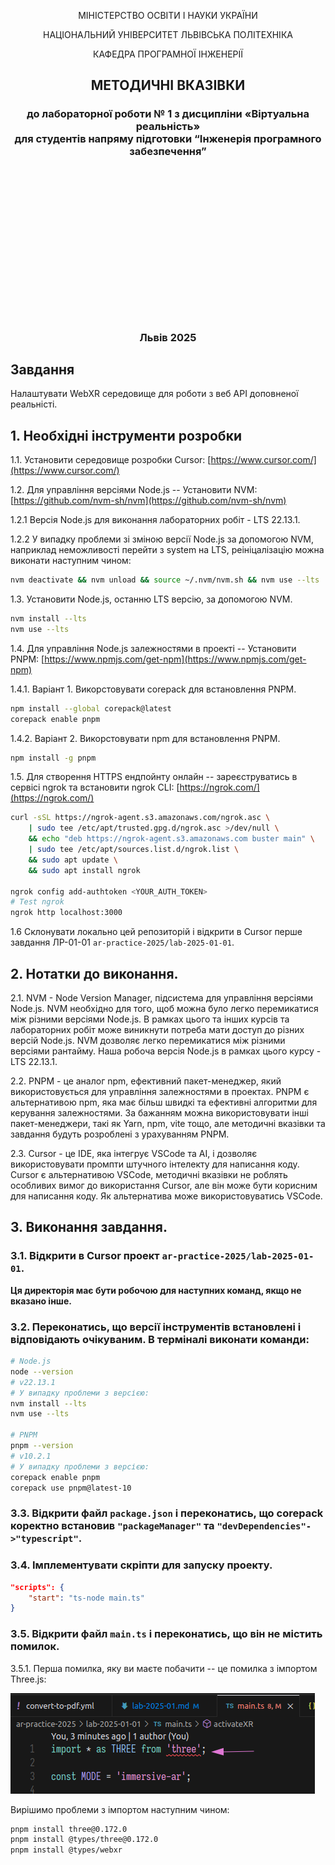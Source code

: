 <div style="text-align: center;">

МІНІСТЕРСТВО ОСВІТИ І НАУКИ УКРАЇНИ

НАЦІОНАЛЬНИЙ УНІВЕРСИТЕТ ЛЬВІВСЬКА ПОЛІТЕХНІКА

КАФЕДРА ПРОГРАМНОЇ ІНЖЕНЕРІЇ

</div>

## <p style="text-align: center;">МЕТОДИЧНІ ВКАЗІВКИ</p>
### <p style="text-align: center;">до лабораторної роботи № 1 з дисципліни «Віртуальна реальність»<br/>для студентів напряму підготовки “Інженерія програмного забезпечення”</p>
<br/>
<br/>
<br/>
<br/>
<br/>
<br/>
<br/>
<br/>
<br/>
<br/>
<br/>
<br/>
<br/>
<br/>

### <p style="text-align: center;">Львів 2025</p>

<div style="page-break-after: always;"></div>

## Завдання

Налаштувати WebXR середовище для роботи з веб API доповненої реальністі.

## 1. Необхідні інструменти розробки

1.1. Установити середовище розробки Cursor: [https://www.cursor.com/](https://www.cursor.com/)

1.2. Для управління версіями Node.js -- Установити NVM: [https://github.com/nvm-sh/nvm](https://github.com/nvm-sh/nvm)

1.2.1 Версія Node.js для виконання лабораторних робіт - LTS 22.13.1.

1.2.2 У випадку проблеми зі зміною версії Node.js за допомогою NVM, наприклад неможливості перейти з system на LTS, реініцалізацію можна виконати наступним чином:

```bash
nvm deactivate && nvm unload && source ~/.nvm/nvm.sh && nvm use --lts
```

1.3. Установити Node.js, останню LTS версію, за допомогою NVM.

```bash
nvm install --lts
nvm use --lts
```

1.4. Для управління Node.js залежностями в проекті -- Установити PNPM: [https://www.npmjs.com/get-npm](https://www.npmjs.com/get-npm)

1.4.1. Варіант 1. Викорстовувати corepack для встановлення PNPM.
```bash
npm install --global corepack@latest
corepack enable pnpm
```

1.4.2. Варіант 2. Викорстовувати npm для встановлення PNPM.
```bash
npm install -g pnpm
```

1.5. Для створення HTTPS ендпойнту онлайн -- зареєструватись в сервісі ngrok та встановити ngrok CLI: [https://ngrok.com/](https://ngrok.com/)

```bash
curl -sSL https://ngrok-agent.s3.amazonaws.com/ngrok.asc \
	| sudo tee /etc/apt/trusted.gpg.d/ngrok.asc >/dev/null \
	&& echo "deb https://ngrok-agent.s3.amazonaws.com buster main" \
	| sudo tee /etc/apt/sources.list.d/ngrok.list \
	&& sudo apt update \
	&& sudo apt install ngrok

ngrok config add-authtoken <YOUR_AUTH_TOKEN>
# Test ngrok
ngrok http localhost:3000
```

1.6 Склонувати локально цей репозиторій і відкрити в Cursor перше завдання ЛР-01-01 `ar-practice-2025/lab-2025-01-01`.

## 2. Нотатки до виконання.

2.1. NVM - Node Version Manager, підсистема для управління версіями Node.js. NVM необхідно для того, щоб можна було легко перемикатися між різними версіями Node.js. В рамках цього та інших курсів та лабораторних робіт може виникнути потреба мати доступ до різних версій Node.js. NVM дозволяє легко перемикатися між різними версіями рантайму. Наша робоча версія Node.js в рамках цього курсу - LTS 22.13.1.

2.2. PNPM - це аналог npm, ефективний пакет-менеджер, який використовується для управління залежностями в проектах. PNPM є альтернативою npm, яка має більш швидкі та ефективні алгоритми для керування залежностями. За бажанням можна використовувати інші пакет-менеджери, такі як Yarn, npm, vite тощо, але методичні вказівки та завдання будуть розроблені з урахуванням PNPM.

2.3. Cursor - це IDE, яка інтегрує VSCode та AI, і дозволяє використовувати промпти штучного інтелекту для написання коду. Cursor є альтернативою VSCode, методичні вказівки не роблять особливих вимог до використання Cursor, але він може бути корисним для написання коду. Як альтернатива може використовуватись VSCode.

## 3. Виконання завдання.

### 3.1. Відкрити в Cursor проект `ar-practice-2025/lab-2025-01-01`.
**Ця директорія має бути робочою для наступних команд, якщо не вказано інше.**

### 3.2. Переконатись, що версії інструментів встановлені і відповідають очікуваним. В терміналі виконати команди:

```bash
# Node.js
node --version
# v22.13.1
# У випадку проблеми з версією:
nvm install --lts
nvm use --lts

# PNPM
pnpm --version
# v10.2.1
# У випадку проблеми з версією:
corepack enable pnpm
corepack use pnpm@latest-10
```

### 3.3. Відкрити файл `package.json` і переконатись, що corepack коректно встановив `"packageManager"` та `"devDependencies"->"typescript"`.

### 3.4. Імплементувати скріпти для запуску проекту.

```json
"scripts": {
	"start": "ts-node main.ts"
}
```

### 3.5. Відкрити файл `main.ts` і переконатись, що він не містить помилок.

3.5.1. Перша помилка, яку ви маєте побачити -- це помилка з імпортом Three.js:

![Three.js Import Error](./images/three-import-error.png)

Вирішимо проблеми з імпортом наступним чином:
```bash
pnpm install three@0.172.0
pnpm install @types/three@0.172.0
pnpm install @types/webxr


```
